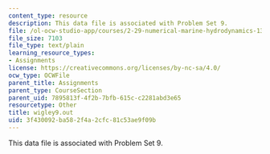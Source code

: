 ```yaml
---
content_type: resource
description: This data file is associated with Problem Set 9.
file: /ol-ocw-studio-app/courses/2-29-numerical-marine-hydrodynamics-13-024-spring-2003/3f430092ba582f4a2cfc81c53ae9f09b_wigley9.out
file_size: 7103
file_type: text/plain
learning_resource_types:
- Assignments
license: https://creativecommons.org/licenses/by-nc-sa/4.0/
ocw_type: OCWFile
parent_title: Assignments
parent_type: CourseSection
parent_uid: 7895813f-4f2b-7bfb-615c-c2281abd3e65
resourcetype: Other
title: wigley9.out
uid: 3f430092-ba58-2f4a-2cfc-81c53ae9f09b
---
```

This data file is associated with Problem Set 9.